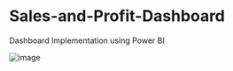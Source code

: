 # Sales-and-Profit-Dashboard


Dashboard Implementation using Power BI

![image](https://user-images.githubusercontent.com/75337184/144595446-29884b59-629c-43f7-9e35-2581b76f6bb1.png)

